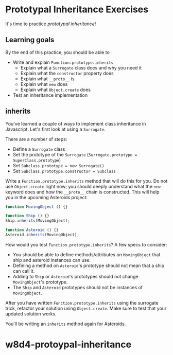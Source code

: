 # Prototypal Inheritance Exercises

It's time to practice _prototypal inheritance_!

## Learning goals

By the end of this practice, you should be able to

* Write and explain `Function.prototype.inherits`
  * Explain what a `Surrogate` class does and why you need it
  * Explain what the `constructor` property does
  * Explain what `__proto__` is
  * Explain what `new` does
  * Explain what `Object.create` does
* Test an inheritance implementation

## inherits

You've learned a couple of ways to implement class inheritance in Javascript.
Let's first look at using a `Surrogate`.

There are a number of steps:

* Define a `Surrogate` class
* Set the prototype of the `Surrogate` (`Surrogate.prototype =
  SuperClass.prototype`)
* Set `Subclass.prototype = new Surrogate()`
* Set `Subclass.prototype.constructor = Subclass`

Write a `Function.prototype.inherits` method that will do this for you. Do not
use `Object.create` right now; you should deeply understand what the `new`
keyword does and how the `__proto__` chain is constructed. This will help you in
the upcoming Asteroids project:

```javascript
function MovingObject () {}

function Ship () {}
Ship.inherits(MovingObject);

function Asteroid () {}
Asteroid.inherits(MovingObject);
```

How would you test `Function.prototype.inherits`? A few specs to consider:

* You should be able to define methods/attributes on `MovingObject` that ship
  and asteroid instances can use.
* Defining a method on `Asteroid`'s prototype should not mean that a ship can
  call it.
* Adding to `Ship` or `Asteroid`'s prototypes should not change `MovingObject`'s
  prototype.
* The `Ship` and `Asteroid` prototypes should not be instances of
  `MovingObject`.

After you have written `Function.prototype.inherits` using the surrogate trick,
refactor your solution using `Object.create`. Make sure to test that your
updated solution works.

You'll be writing an `inherits` method again for Asteroids.
# w8d4-protoypal-inheritance
